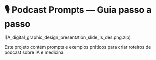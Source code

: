 # 🎙️ Podcast Prompts — Guia passo a passo

![A_digital_graphic_design_presentation_slide_is_des.png.zip)

Este projeto contém prompts e exemplos práticos para criar roteiros de podcast sobre IA e medicina.

